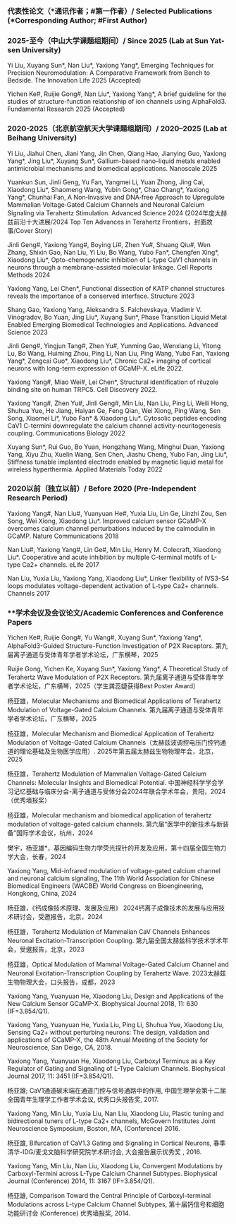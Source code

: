 ### 代表性论文（*通讯作者；#第一作者）/ Selected Publications (*Corresponding Author; #First Author)

### 2025-至今（中山大学课题组期间）/ Since 2025 (Lab at Sun Yat-sen University)

Yi Liu, Xuyang Sun*, Nan Liu*, Yaxiong Yang*, Emerging Techniques for Precision Neuromodulation: A Comparative Framework from Bench to Bedside. The Innovation Life 2025 (Accepted)

Yichen Ke#, Ruijie Gong#, Nan Liu*, Yaxiong Yang*, A brief guideline for the studies of structure-function relationship of ion channels using AlphaFold3. Fundamental Research 2025 (Accepted)

### 2020-2025（北京航空航天大学课题组期间）/ 2020–2025 (Lab at Beihang University)

Yi Liu, Jiahui Chen, Jiani Yang, Jin Chen, Qiang Hao, Jianying Guo, Yaxiong Yang*, Jing Liu*, Xuyang Sun*, Gallium-based nano-liquid metals enabled antimicrobial mechanisms and biomedical applications. Nanoscale 2025

Yuankun Sun, Jinli Geng, Yu Fan, Yangmei Li, Yuan Zhong, Jing Cai, Xiaodong Liu*, Shaomeng Wang, Yubin Gong*, Chao Chang*, Yaxiong Yang*, Chunhai Fan, A Non‐Invasive and DNA‐free Approach to Upregulate Mammalian Voltage‐Gated Calcium Channels and Neuronal Calcium Signaling via Terahertz Stimulation. Advanced Science 2024 (2024年度太赫兹前沿十大进展/2024 Top Ten Advances in Terahertz Frontiers，封面故事/Cover Story)

Jinli Geng#, Yaxiong Yang#, Boying Li#, Zhen Yu#, Shuang Qiu#, Wen Zhang, Shixin Gao, Nan Liu, Yi Liu, Bo Wang, Yubo Fan*, Chengfen Xing*, Xiaodong Liu*, Opto-chemogenetic inhibition of L-type CaV1 channels in neurons through a membrane-assisted molecular linkage. Cell Reports Methods 2024

Yaxiong Yang, Lei Chen*, Functional dissection of KATP channel structures reveals the importance of a conserved interface. Structure 2023

Shang Gao, Yaxiong Yang, Aleksandra S. Falchevskaya, Vladimir V. Vinogradov, Bo Yuan, Jing Liu*, Xuyang Sun*, Phase Transition Liquid Metal Enabled Emerging Biomedical Technologies and Applications. Advanced Science 2023

Jinli Geng#, Yingjun Tang#, Zhen Yu#, Yunming Gao, Wenxiang Li, Yitong Lu, Bo Wang, Huiming Zhou, Ping Li, Nan Liu, Ping Wang, Yubo Fan, Yaxiong Yang*, Zengcai Guo*, Xiaodong Liu*, Chronic Ca2+ imaging of cortical neurons with long-term expression of GCaMP-X. eLife 2022.

Yaxiong Yang#, Miao Wei#, Lei Chen*, Structural identification of riluzole binding site on human TRPC5. Cell Discovery 2022.

Yaxiong Yang#, Zhen Yu#, Jinli Geng#, Min Liu, Nan Liu, Ping Li, Weili Hong, Shuhua Yue, He Jiang, Haiyan Ge, Feng Qian, Wei Xiong, Ping Wang, Sen Song, Xiaomei Li*, Yubo Fan* & Xiaodong Liu*. Cytosolic peptides encoding CaV1 C-termini downregulate the calcium channel activity-neuritogenesis coupling. Communications Biology 2022

Xuyang Sun*, Rui Guo, Bo Yuan, Hongzhang Wang, Minghui Duan, Yaxiong Yang, Xiyu Zhu, Xuelin Wang, Sen Chen, Jiashu Cheng, Yubo Fan, Jing Liu*, Stiffness tunable implanted electrode enabled by magnetic liquid metal for wireless hyperthermia. Applied Materials Today 2022

### 2020以前（独立以前）/ Before 2020 (Pre-Independent Research Period)

Yaxiong Yang#, Nan Liu#, Yuanyuan He#, Yuxia Liu, Lin Ge, Linzhi Zou, Sen Song, Wei Xiong, Xiaodong Liu*. Improved calcium sensor GCaMP-X overcomes calcium channel perturbations induced by the calmodulin in GCaMP. Nature Communications 2018

Nan Liu#, Yaxiong Yang#, Lin Ge#, Min Liu, Henry M. Colecraft, Xiaodong Liu*. Cooperative and acute inhibition by multiple C-terminal motifs of L-type Ca2+ channels. eLife 2017

Nan Liu, Yuxia Liu, Yaxiong Yang, Xiaodong Liu*, Linker flexibility of IVS3-S4 loops modulates voltage-dependent activation of L-type Ca2+ channels. Channels 2017

### **学术会议及会议论文/Academic Conferences and Conference Papers

Yichen Ke#, Ruijie Gong#, Yu Wang#, Xuyang Sun*, Yaxiong Yang*, AlphaFold3-Guided Structure-Function Investigation of P2X Receptors. 第九届离子通道与受体青年学者学术论坛，广东横琴，2025

Ruijie Gong, Yichen Ke, Xuyang Sun*, Yaxiong Yang*, A Theoretical Study of Terahertz Wave Modulation of P2X Receptors. 第九届离子通道与受体青年学者学术论坛，广东横琴，2025（学生龚蕊婕获得Best Poster Award）

杨亚雄，Molecular Mechanisms and Biomedical Applications of Terahertz Modulation of Voltage-Gated Calcium Channels. 第九届离子通道与受体青年学者学术论坛，广东横琴，2025

杨亚雄，Molecular Mechanism and Biomedical Application of Terahertz Modulation of Voltage-Gated Calcium Channels（太赫兹波调控电压门控钙通道的理论基础及生物医学应用）. 2025年第五届太赫兹生物物理年会，北京，2025

杨亚雄，Terahertz Modulation of Mammalian Voltage-Gated Calcium Channels: Molecular Insights and Biomedical Potential. 中国神经科学学会学习记忆基础与临床分会-离子通道与受体分会2024年联合学术年会，贵阳，2024（优秀墙报奖）

杨亚雄，Molecular mechanism and biomedical application of terahertz modulation of voltage-gated calcium channels. 第六届“医学中的新技术与新装备”国际学术会议，杭州，2024

樊宇，杨亚雄*，基因编码生物力学荧光探针的开发及应用，第十四届全国生物力学大会，长春，2024

Yaxiong Yang, Mid-infrared modulation of voltage-gated calcium channel and neuronal calcium signaling, The 11th World Association for Chinese Biomedical Engineers (WACBE) World Congress on Bioengineering, Hongkong, China, 2024

杨亚雄，《钙成像技术原理、发展及应用》 2024钙离子成像技术的发展与应用技术研讨会，受邀报告，北京，2024

杨亚雄，Terahertz Modulation of Mammalian CaV Channels Enhances Neuronal Excitation-Transcription Coupling. 第九届全国太赫兹科学技术学术年会，受邀报告，北京，2023

杨亚雄，Optical Modulation of Mammal Voltage-Gated Calcium Channel and Neuronal Excitation-Transcription Coupling by Terahertz Wave. 2023太赫兹生物物理大会，口头报告，成都，2023

Yaxiong Yang, Yuanyuan He, Xiaodong Liu, Design and Applications of the New Calcium Sensor GCaMP-X. Biophysical Journal 2018, 11: 630 (IF=3.854/Q1).

Yaxiong Yang, Yuanyuan He, Yuxia Liu, Ping Li, Shuhua Yue, Xiaodong Liu, Sensing Ca2+ without perturbing neurons: The design, validation and applications of GCaMP-X, the 48th Annual Meeting of the Society for Neuroscience, San Deigo, CA, 2018.

Yaxiong Yang, Yuanyuan He, Xiaodong Liu, Carboxyl Terminus as a Key Regulator of Gating and Signaling of L-Type Calcium Channels. Biophysical Journal 2017, 11: 3451 (IF=3.854/Q1).

杨亚雄; CaV1通道碳末端在通道门控与信号通路中的作用, 中国生理学会第十二届全国青年生理学工作者学术会议, 优秀口头报告奖, 2017.

Yaxiong Yang, Min Liu, Yuxia Liu, Nan Liu, Xiaodong Liu, Plastic tuning and bidirectional tuners of L-type Ca2+ channels, McGovern Institutes Joint Neuroscience Symposium, Boston, MA, (Conference) 2016.

杨亚雄, Bifurcation of CaV1.3 Gating and Signaling in Cortical Neurons, 春季清华-IDG/麦戈文脑科学研究院学术研讨会, 大会报告展示优秀奖 , 2016.

Yaxiong Yang, Min Liu, Nan Liu, Xiaodong Liu, Convergent Modulations by Carboxyl-Termini across L-Type Calcium Channel Subtypes. Biophysical Journal (Conference) 2014, 11: 3167  (IF=3.854/Q1).

杨亚雄, Comparison Toward the Central Principle of Carboxyl-terminal Modulations across L-type Calcium Channel Subtypes, 第十届钙信号和细胞功能研讨会 (Conference) 优秀墙报奖, 2014.
